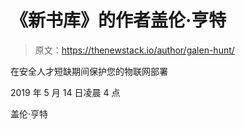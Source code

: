 # 《新书库》的作者盖伦·亨特

> 原文：<https://thenewstack.io/author/galen-hunt/>

在安全人才短缺期间保护您的物联网部署

2019 年 5 月 14 日凌晨 4 点

盖伦·亨特